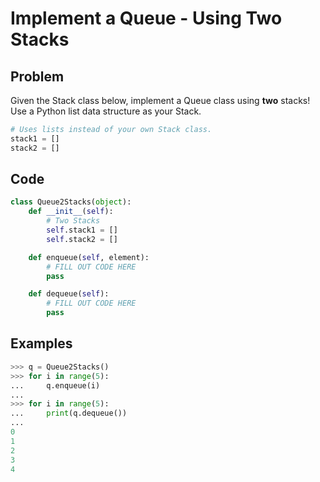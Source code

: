 # Implement a Queue - Using Two Stacks

## Problem

Given the Stack class below, implement a Queue class using **two** stacks! Use a Python list data structure as your Stack.

```python
# Uses lists instead of your own Stack class.
stack1 = []
stack2 = []
```

## Code

```python
class Queue2Stacks(object):
    def __init__(self):
        # Two Stacks
        self.stack1 = []
        self.stack2 = []

    def enqueue(self, element):
        # FILL OUT CODE HERE
        pass

    def dequeue(self):
        # FILL OUT CODE HERE
        pass
```

## Examples

```python
>>> q = Queue2Stacks()
>>> for i in range(5):
...     q.enqueue(i)
...
>>> for i in range(5):
...     print(q.dequeue())
...
0
1
2
3
4
```
